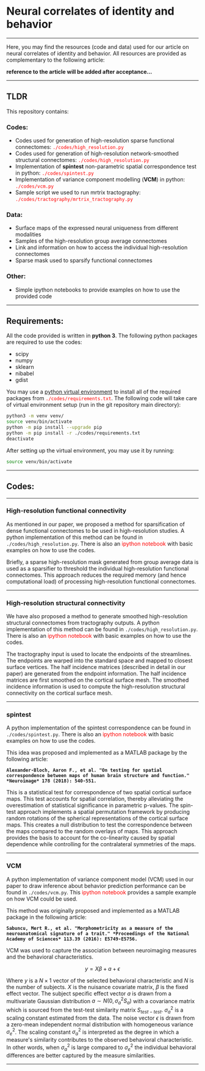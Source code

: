 # Neural correlates of identity and behavior

---

Here, you may find the resources (code and data) used for our article on neural correlates of identity and behavior. All resources are provided as complementary to the following article:

**reference to the article will be added after acceptance...**

---

## TLDR

This repository contains:

### Codes:

- Codes used for generation of high-resolution sparse functional connectomes: <span style="color:red">`./codes/high_resolution.py`</span>
- Codes used for generation of high-resolution network-smoothed structural connectomes: <span style="color:red">`./codes/high_resolution.py`</span>
- Implementation of **spintest** non-parametric spatial correspondence test in python: <span style="color:red">`./codes/spintest.py`</span>
- Implementation of variance component modelling (**VCM**) in python: <span style="color:red">`./codes/vcm.py`</span>
- Sample script we used to run mrtrix tractography: <span style="color:red">`./codes/tractography/mrtrix_tractography.py`</span>

### Data:

- Surface maps of the expressed neural uniqueness from different modalities
- Samples of the high-resolution group average connectomes
- Link and information on how to access the individual high-resolution connectomes
- Sparse mask used to sparsify functional connectomes

### Other:

- Simple ipython notebooks to provide examples on how to use the provided code

---

## Requirements:

All the code provided is written in **python 3**. The following python packages are required to use the codes:

- scipy
- numpy
- sklearn
- nibabel
- gdist

You may use a [python virtual environment](https://docs.python.org/3/library/venv.html) to install all of the required packages from <span style="color:red">`./codes/requirements.txt`</span>. The following code will take care of virtual environment setup (run in the git repository main directory):

```bash
python3 -m venv venv/
source venv/bin/activate
python -m pip install --upgrade pip
python -m pip install -r ./codes/requirements.txt
deactivate

```

After setting up the virtual environment, you may use it by running:

```bash
source venv/bin/activate
```



---

## Codes:

---

### High-resolution functional connectivity

As mentioned in our paper, we proposed a method for sparsification of dense functional connectomes to be used in high-resolution studies. A python implementation of this method can be found in `./codes/high_resolution.py`. There is also an <span style="color:red">ipython notebook</span> with basic examples on how to use the codes.

Briefly, a sparse high-resolution mask generated from group average data is used as a sparsifier to threshold the individual high-resolution functional connectomes. This approach reduces the required memory (and hence computational load) of processing high-resolution functional connectomes.

---

### High-resolution structural connectivity

We have also proposed a method to generate smoothed high-resolution structural connectomes from tractography outputs. A python implementation of this method can be found in `./codes/high_resolution.py`. There is also an <span style="color:red">ipython notebook</span> with basic examples on how to use the codes.

The tractography input is used to locate the endpoints of the streamlines. The endpoints are warped into the standard space and mapped to closest surface vertices. The half incidence matrices (described in detail in our paper) are generated from the endpoint information. The half incidence matrices are first smoothed on the cortical surface mesh. The smoothed incidence information is used to compute the high-resolution structural connectivity on the cortical surface mesh.

---

### spintest

A python implementation of the spintest correspondence can be found in `./codes/spintest.py`. There is also an <span style="color:red">ipython notebook</span> with basic examples on how to use the codes.

This idea was proposed and implemented as a MATLAB package by the following article:

**`Alexander-Bloch, Aaron F., et al. "On testing for spatial correspondence between maps of human brain structure and function." *Neuroimage* 178 (2018): 540-551.`**

This is a statistical test for correspondence of two spatial cortical surface maps. This test accounts for spatial correlation, thereby alleviating the overestimation of statistical significance in parametric p-values. The spin-test approach implements a spatial permutation framework by producing random rotations of the spherical representations of the cortical surface maps. This creates a null distribution to test the correspondence between the maps compared to the random overlays of maps. This approach provides the basis to account for the co-linearity caused by spatial dependence while controlling for the contralateral symmetries of the maps.

---

### VCM

A python implementation of variance component model (VCM) used in our paper to draw inference about behavior prediction performance can be found in `./codes/vcm.py`. This <span style="color:red">ipython notebook</span> provides a sample example on how VCM could be used.

This method was originally proposed and implemented as a MATLAB package in the following article:

**`Sabuncu, Mert R., et al. "Morphometricity as a measure of the neuroanatomical signature of a trait." *Proceedings of the National Academy of Sciences* 113.39 (2016): E5749-E5756.`**

VCM was used to capture the association between neuroimaging measures and the behavioral characteristics.


$$
y = X \beta + a + \epsilon
$$


Where $y$ is a  $N \times 1$ vector of the selected behavioral characteristic and $N$ is the number of subjects. $X$ is the nuisance covariate matrix, $\beta$ is the fixed effect vector. The subject specific effect vector $a$ is drawn from a multivariate Gaussian distribution $a \sim N(0,\sigma_a^2 S_a)$ with a covariance matrix which is sourced from the test-test similarity matrix $S_{test-test}$. $\sigma_a^2$ is a scaling constant estimated from the data. The noise vector $\epsilon$ is drawn from a zero-mean independent normal distribution with homogeneous variance $\sigma_e^2$. The scaling constant $\sigma_a^2$ is interpreted as the degree in which a measure's similarity contributes to the observed behavioral characteristic. In other words, when $\sigma_a^2$ is large compared to $\sigma_e^2$ the individual behavioral differences are better captured by the measure similarities.

---

